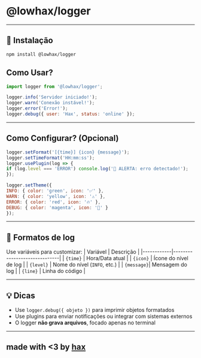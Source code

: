 # @lowhax/logger
---

## 🚀 Instalação

```
npm install @lowhax/logger
```

## Como Usar?

```js
import logger from '@lowhax/logger';

logger.info('Servidor iniciado!');
logger.warn('Conexão instável!');
logger.error('Error!');
logger.debug({ user: 'Hax', status: 'online' });
```

---
## Como Configurar? (Opcional)

```js
logger.setFormat('[{time}] {icon} {message}');
logger.setTimeFormat('HH:mm:ss');
logger.usePlugin(log => {
if (log.level === 'ERROR') console.log('🚨 ALERTA: erro detectado!');
});

logger.setTheme({
INFO: { color: 'green', icon: '✅' },
WARN: { color: 'yellow', icon: '⚠️' },
ERROR: { color: 'red', icon: '🔥' },
DEBUG: { color: 'magenta', icon: '🐞' }
});
```

---

## 📝 Formatos de log
Use variáveis para customizar:
| Variável   | Descrição                    |
|------------|------------------------------|
| `{time}`   | Hora/Data atual              |
| `{icon}`   | Ícone do nível de log        |
| `{level}`  | Nome do nível (`INFO`, etc.) |
| `{message}`| Mensagem do log              |
| `{line}`   | Linha do código              |

---

## 💡 Dicas
- Use `logger.debug({ objeto })` para imprimir objetos formatados  
- Use plugins para enviar notificações ou integrar com sistemas externos  
- O logger **não grava arquivos**, focado apenas no terminal  

---



## made with <3 by [hax](https://github.com/6hax)

